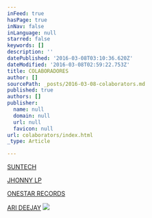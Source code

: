 ```yaml
---
inFeed: true
hasPage: true
inNav: false
inLanguage: null
starred: false
keywords: []
description: ''
datePublished: '2016-03-08T03:10:36.620Z'
dateModified: '2016-03-08T02:59:22.753Z'
title: COLABORADORES
author: []
sourcePath: _posts/2016-03-08-colaborators.md
published: true
authors: []
publisher:
  name: null
  domain: null
  url: null
  favicon: null
url: colaborators/index.html
_type: Article

---
```

[SUNTECH][0]

[JHONNY LP][1]

[ONESTAR RECORDS][2]

[ARI DEEJAY][3]
![](https://the-grid-user-content.s3-us-west-2.amazonaws.com/bcb2a9d2-360f-46f8-aa16-64a51e331e2f.jpg)

[0]: https://www.facebook.com/suntechdj/
[1]: https://www.facebook.com/jhonnylpofficial/
[2]: https://www.facebook.com/onestarrecordstv/
[3]: https://www.facebook.com/arideejay?fref=ts